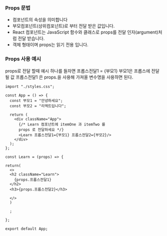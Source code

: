 ### Props 문법
- 컴포넌트의 속성을 의미합니다
- 부모컴포넌트(상위컴포넌트)로 부터 전달 받은 값입니다.
- React 컴포넌트는 JavaScript 함수와 클래스로 props를 전달 인자(argument)처럼 전달 받습니다.
- 객체 형태이며 props는 읽기 전용 입니다.


### Props 사용 예시
props로 전달 할때 
예시 하나를 들자면
프롭스전달1 = {부모1}
부모1은 프롭스에 전달 될 값
프롭스전달1 은 props.을 사용해 가져올 변수명을 사용하면 된다.

```
import "./styles.css";

const App = () => {
  const 부모1 = "안녕하세요";
  const 부모2 = "리액트입니다";

  return (
    <div className="App">
      {/* Learn 컴포넌트에 itemOne 과 itemTwo 를
      props 로 전달하세요 */}
      <Learn 프롭스전달1={부모1} 프롭스전달2={부모2}/>
    </div>
  );
};

const Learn = (props) => {

return(
  <>
  <h2 className="Learn">
    {props.프롭스전달1}
  </h2>
  <h3>{props.프롭스전달2}</h3>

  </>
  ) 
  
  ;

};

export default App;

```